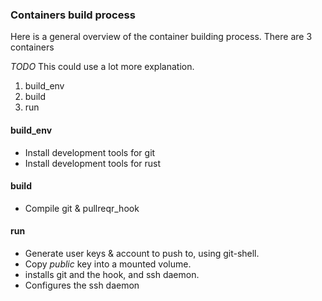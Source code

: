 
### Containers build process
Here is a general overview of the container building process.
There are 3 containers

*TODO* This could use a lot more explanation.


1. build_env
2. build
3. run

#### build_env
* Install development tools for git
* Install development tools for rust

#### build
* Compile git & pullreqr_hook

#### run
* Generate user keys & account to push to, using git-shell.
* Copy *public* key into a mounted volume.
* installs git and the hook, and ssh daemon.
* Configures the ssh daemon
